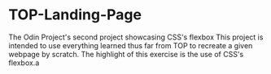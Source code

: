# TOP-Landing-Page
The Odin Project's second project showcasing CSS's flexbox
This project is intended to use everything learned thus far from TOP to recreate a given webpage by scratch.
The highlight of this exercise is the use of CSS's flexbox.a
